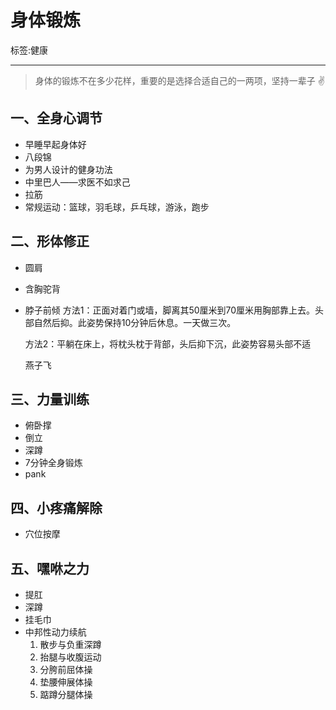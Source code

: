 ﻿# 身体锻炼

标签:健康

---
>身体的锻炼不在多少花样，重要的是选择合适自己的一两项，坚持一辈子 :v:

## 一、全身心调节
* 早睡早起身体好
* 八段锦
* 为男人设计的健身功法
* 中里巴人——求医不如求己
* 拉筋
* 常规运动：篮球，羽毛球，乒乓球，游泳，跑步

## 二、形体修正
* 圆肩
    
* 含胸驼背

* 脖子前倾
    方法1：正面对着门或墙，脚离其50厘米到70厘米用胸部靠上去。头部自然后抑。此姿势保持10分钟后休息。一天做三次。

    方法2：平躺在床上，将枕头枕于背部，头后抑下沉，此姿势容易头部不适
    
    燕子飞

## 三、力量训练
* 俯卧撑
* 倒立
* 深蹲
* 7分钟全身锻炼
* pank

## 四、小疼痛解除
* 穴位按摩

## 五、嘿咻之力

* 提肛
* 深蹲
* 挂毛巾
* 中邦性动力续航
    1. 散步与负重深蹲
    2. 抬腿与收腹运动
    3. 分胯前屈体操
    4. 垫腰伸展体操
    5. 踮蹲分腿体操


